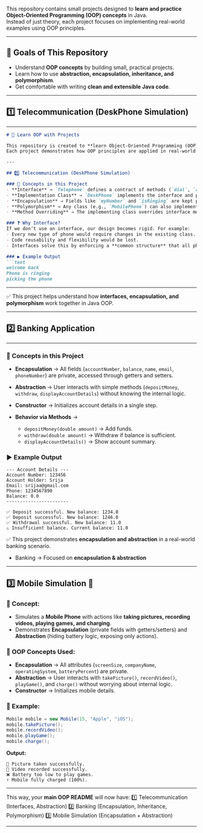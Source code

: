 This repository contains small projects designed to **learn and practice Object-Oriented Programming (OOP) concepts** in Java.  
Instead of just theory, each project focuses on implementing real-world examples using OOP principles.  

---

## 🎯 Goals of This Repository
- Understand **OOP concepts** by building small, practical projects.  
- Learn how to use **abstraction, encapsulation, inheritance, and polymorphism**.  
- Get comfortable with writing **clean and extensible Java code**.  
---

## 1️⃣  Telecommunication (DeskPhone Simulation) 
---
````markdown
# 📘 Learn OOP with Projects  

This repository is created to **learn Object-Oriented Programming (OOP) concepts** in Java through small projects.  
Each project demonstrates how OOP principles are applied in real-world scenarios.  

---

## 1️⃣ Telecommunication (DeskPhone Simulation)  

### 📌 Concepts in this Project
- **Interface** → `Telephone` defines a contract of methods (`dial`, `answer`, `powerOn`, etc.)  
- **Implementation Class** → `DeskPhone` implements the interface and provides behavior.  
- **Encapsulation** → Fields like `myNumber` and `isRinging` are kept private and accessed only through methods.  
- **Polymorphism** → Any class (e.g., `MobilePhone`) can also implement the `Telephone` interface in the future.  
- **Method Overriding** → The implementing class overrides interface methods with its own logic.  

### ❓ Why Interface?  
If we don’t use an interface, our design becomes rigid. For example:  
- Every new type of phone would require changes in the existing class.  
- Code reusability and flexibility would be lost.  
- Interfaces solve this by enforcing a **common structure** that all phones must follow.  

### ▶️ Example Output
```text
welcome back
Phone is ringing
picking the phone
````

---

✅ This project helps understand how **interfaces, encapsulation, and polymorphism** work together in Java OOP.

---

## 2️⃣ Banking Application
---
### 📌 Concepts in this Project

* **Encapsulation** → All fields (`accountNumber`, `balance`, `name`, `email`, `phoneNumber`) are private, accessed through getters and setters.
* **Abstraction** → User interacts with simple methods (`depositMoney`, `withdraw`, `displayAccountDetails`) without knowing the internal logic.
* **Constructor** → Initializes account details in a single step.
* **Behavior via Methods** →

  * `depositMoney(double amount)` → Add funds.
  * `withdraw(double amount)` → Withdraw if balance is sufficient.
  * `displayAccountDetails()` → Show account summary.

### ▶️ Example Output

```text
--- Account Details ---
Account Number: 123456
Account Holder: Srija
Email: srijaa@gmail.com
Phone: 1234567890
Balance: 0.0
-----------------------

✅ Deposit successful. New balance: 1234.0
✅ Deposit successful. New balance: 1246.0
✅ Withdrawal successful. New balance: 11.0
⚠️ Insufficient balance. Current balance: 11.0
```

✅ This project demonstrates **encapsulation and abstraction** in a real-world banking scenario.
* Banking → Focused on **encapsulation & abstraction**
---

## 3️⃣ Mobile Simulation 📱

### 📌 Concept:

* Simulates a **Mobile Phone** with actions like **taking pictures, recording videos, playing games, and charging**.
* Demonstrates **Encapsulation** (private fields with getters/setters) and **Abstraction** (hiding battery logic, exposing only actions).

### 🔑 OOP Concepts Used:

* **Encapsulation** → All attributes (`screenSize`, `companyName`, `operatingSystem`, `batteryPercent`) are private.
* **Abstraction** → User interacts with `takePicture()`, `recordVideo()`, `playGame()`, and `charge()` without worrying about internal logic.
* **Constructor** → Initializes mobile details.

### 🧾 Example:

```java
Mobile mobile = new Mobile(15, "Apple", "iOS");
mobile.takePicture();
mobile.recordVideo();
mobile.playGame();
mobile.charge();
```

**Output:**

```
📸 Picture taken successfully.
🎥 Video recorded successfully.
❌ Battery too low to play games.
⚡ Mobile fully charged (100%).
```

---

This way, your **main OOP README** will now have:
1️⃣ Telecommunication (Interfaces, Abstraction)
2️⃣ Banking (Encapsulation, Inheritance, Polymorphism)
3️⃣ Mobile Simulation (Encapsulation + Abstraction)

---


